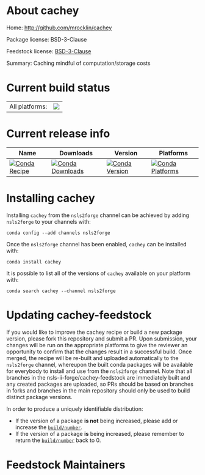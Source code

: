 About cachey
============

Home: http://github.com/mrocklin/cachey

Package license: BSD-3-Clause

Feedstock license: [BSD-3-Clause](https://github.com/nsls-ii-forge/cachey-feedstock/blob/master/LICENSE.txt)

Summary: Caching mindful of computation/storage costs

Current build status
====================


<table><tr><td>All platforms:</td>
    <td>
      <a href="https://dev.azure.com/nsls2forge/nsls2forge/_build/latest?definitionId=231&branchName=master">
        <img src="https://dev.azure.com/nsls2forge/nsls2forge/_apis/build/status/cachey-feedstock?branchName=master">
      </a>
    </td>
  </tr>
</table>

Current release info
====================

| Name | Downloads | Version | Platforms |
| --- | --- | --- | --- |
| [![Conda Recipe](https://img.shields.io/badge/recipe-cachey-green.svg)](https://anaconda.org/nsls2forge/cachey) | [![Conda Downloads](https://img.shields.io/conda/dn/nsls2forge/cachey.svg)](https://anaconda.org/nsls2forge/cachey) | [![Conda Version](https://img.shields.io/conda/vn/nsls2forge/cachey.svg)](https://anaconda.org/nsls2forge/cachey) | [![Conda Platforms](https://img.shields.io/conda/pn/nsls2forge/cachey.svg)](https://anaconda.org/nsls2forge/cachey) |

Installing cachey
=================

Installing `cachey` from the `nsls2forge` channel can be achieved by adding `nsls2forge` to your channels with:

```
conda config --add channels nsls2forge
```

Once the `nsls2forge` channel has been enabled, `cachey` can be installed with:

```
conda install cachey
```

It is possible to list all of the versions of `cachey` available on your platform with:

```
conda search cachey --channel nsls2forge
```




Updating cachey-feedstock
=========================

If you would like to improve the cachey recipe or build a new
package version, please fork this repository and submit a PR. Upon submission,
your changes will be run on the appropriate platforms to give the reviewer an
opportunity to confirm that the changes result in a successful build. Once
merged, the recipe will be re-built and uploaded automatically to the
`nsls2forge` channel, whereupon the built conda packages will be available for
everybody to install and use from the `nsls2forge` channel.
Note that all branches in the nsls-ii-forge/cachey-feedstock are
immediately built and any created packages are uploaded, so PRs should be based
on branches in forks and branches in the main repository should only be used to
build distinct package versions.

In order to produce a uniquely identifiable distribution:
 * If the version of a package **is not** being increased, please add or increase
   the [``build/number``](https://conda.io/docs/user-guide/tasks/build-packages/define-metadata.html#build-number-and-string).
 * If the version of a package **is** being increased, please remember to return
   the [``build/number``](https://conda.io/docs/user-guide/tasks/build-packages/define-metadata.html#build-number-and-string)
   back to 0.

Feedstock Maintainers
=====================


